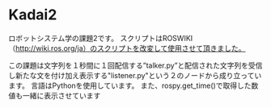 # Kadai2
ロボットシステム学の課題2です。
スクリプトはROSWIKI（http://wiki.ros.org/ja）のスクリプトを改変して使用させて頂きました。

この課題は文字列を１秒間に１回配信する”talker.py”と配信された文字列を受信し新たな文を付け加え表示する"listener.py"という２のノードから成り立っています。
言語はPythonを使用しています。
また、rospy.get_time()で取得した数値も一緒に表示させています
